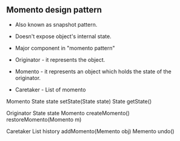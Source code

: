 ## Momento design pattern 

* Also known as snapshot pattern. 
* Doesn't expose object's internal state. 


* Major component in "momento pattern"
* Originator  - it represents the object.
* Momento - it represents an object which holds the state of the originator.
* Caretaker - List of momento


Momento 
State state 
setState(State state)
State getState()


Originator
State state 
Momento createMomento()
restoreMomento(Momento m)


Caretaker 
List<Momento> history 
addMomento(Memento obj)
Memento undo()
